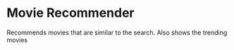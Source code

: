 # Movie Recommender
Recommends movies that are similar to the search.
Also shows the trending movies
